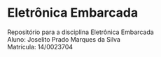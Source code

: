 # Eletrônica Embarcada
Repositório para a disciplina Eletrônica Embarcada\
Aluno: Joselito Prado Marques da Silva\
Matrícula: 14/0023704
